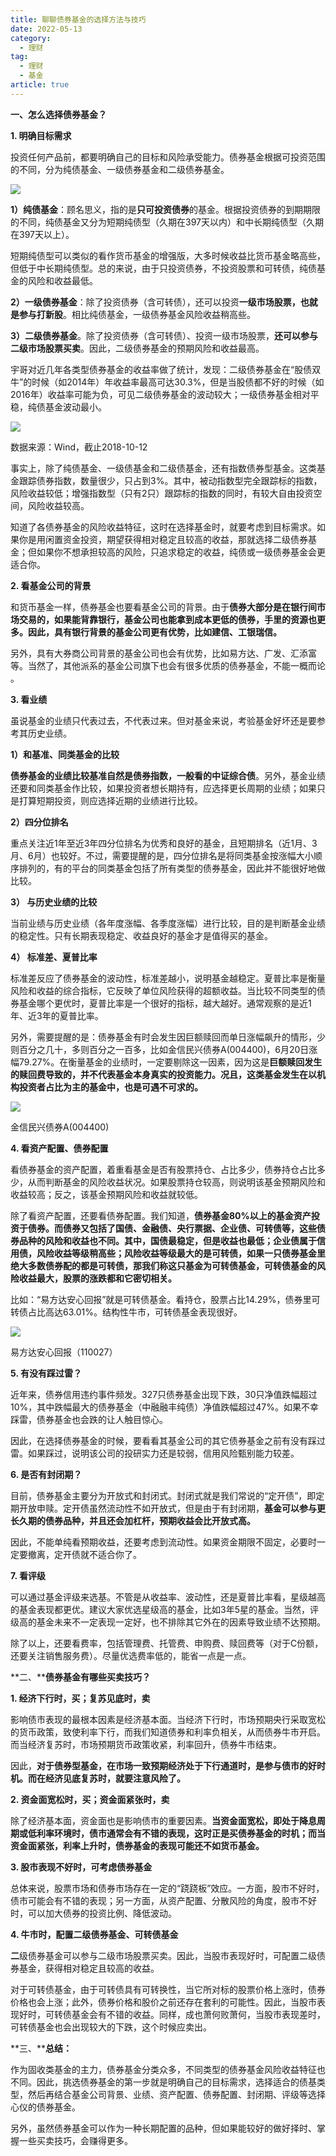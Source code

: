 ```yaml
---
title: 聊聊债券基金的选择方法与技巧
date: 2022-05-13
category:
  - 理财
tag:
  - 理财
  - 基金
article: true
---
```


**一、怎么选择债券基金？**

**1\. 明确目标需求**

投资任何产品前，都要明确自己的目标和风险承受能力。债券基金根据可投资范围的不同，分为纯债基金、一级债券基金和二级债券基金。

![](./%E8%81%8A%E8%81%8A%E5%80%BA%E5%88%B8%E5%9F%BA%E9%87%91%E7%9A%84%E9%80%89%E6%8B%A9%E6%96%B9%E6%B3%95%E4%B8%8E%E6%8A%80%E5%B7%A7.assets/get.jpeg)

**1）纯债基金**：顾名思义，指的是**只可投资债券**的基金。根据投资债券的到期期限的不同，纯债基金又分为短期纯债型（久期在397天以内）和中长期纯债型（久期在397天以上）。

短期纯债型可以类似的看作货币基金的增强版，大多时候收益比货币基金略高些，但低于中长期纯债型。总的来说，由于只投资债券，不投资股票和可转债，纯债基金的风险和收益最低。

**2）一级债券基金**：除了投资债券（含可转债），还可以投资**一级市场股票，也就是参与打新股**。相比纯债基金，一级债券基金风险收益稍高些。

**3）二级债券基金**。除了投资债券（含可转债）、投资一级市场股票，**还可以参与二级市场股票买卖**。因此，二级债券基金的预期风险和收益最高。

宇哥对近几年各类型债券基金的收益率做了统计，发现：二级债券基金在“股债双牛”的时候（如2014年）年收益率最高可达30.3%，但是当股债都不好的时候（如2016年）收益率可能为负，可见二级债券基金的波动较大；一级债券基金相对平稳，纯债基金波动最小。

![](./%E8%81%8A%E8%81%8A%E5%80%BA%E5%88%B8%E5%9F%BA%E9%87%91%E7%9A%84%E9%80%89%E6%8B%A9%E6%96%B9%E6%B3%95%E4%B8%8E%E6%8A%80%E5%B7%A7.assets/get-16462728070971.png)

数据来源：Wind，截止2018-10-12

事实上，除了纯债基金、一级债基金和二级债基金，还有指数债券型基金。这类基金跟踪债券指数，数量很少，只占到3%。其中，被动指数型完全跟踪标的指数，风险收益较低；增强指数型（只有2只）跟踪标的指数的同时，有较大自由投资空间，风险收益较高。

知道了各债券基金的风险收益特征，这时在选择基金时，就要考虑到目标需求。如果你是用闲置资金投资，期望获得相对稳定且较高的收益，那就选择二级债券基金；但如果你不想承担较高的风险，只追求稳定的收益，纯债或一级债券基金会更适合你。

**2\. 看基金公司的背景**

和货币基金一样，债券基金也要看基金公司的背景。由于**债券大部分是在银行间市场交易的，如果能背靠银行，基金公司也能拿到成本更低的债券，手里的资源也更多。因此，具有银行背景的基金公司更有优势，比如建信、工银瑞信。**

另外，具有大券商公司背景的基金公司也会有优势，比如易方达、广发、汇添富等。当然了，其他派系的基金公司旗下也会有很多优质的债券基金，不能一概而论 。

**3\. 看业绩**

虽说基金的业绩只代表过去，不代表过来。但对基金来说，考验基金好坏还是要参考其历史业绩。

**1）和基准、同类基金的比较**

**债券基金的业绩比较基准自然是债券指数，一般看的中证综合债**。另外，基金业绩还要和同类基金作比较，如果投资者想长期持有，应选择更长周期的业绩；如果只是打算短期投资，则应选择近期的业绩进行比较。

**2）四分位排名**

重点关注近1年至近3年四分位排名为优秀和良好的基金，且短期排名（近1月、3月、6月）也较好。不过，需要提醒的是，四分位排名是将同类基金按涨幅大小顺序排列的，有的平台的同类基金包括了所有类型的债券基金，因此并不能很好地做比较。

**3） 与历史业绩的比较**

当前业绩与历史业绩（各年度涨幅、各季度涨幅）进行比较，目的是判断基金业绩的稳定性。只有长期表现稳定、收益良好的基金才是值得买的基金。

**4） 标准差、夏普比率**

标准差反应了债券基金的波动性，标准差越小，说明基金越稳定。夏普比率是衡量风险和收益的综合指标，它反映了单位风险获得的超额收益。当比较不同类型的债券基金哪个更优时，夏普比率是一个很好的指标，越大越好。通常观察的是近1年、近3年的夏普比率。

另外，需要提醒的是：债券基金有时会发生因巨额赎回而单日涨幅飙升的情形，少则百分之几十，多则百分之一百多，比如金信民兴债券A(004400)，6月20日涨幅79.27%。在衡量基金的业绩时，一定要剔除这一因素，因为这是**巨额赎回发生的赎回费导致的，并不代表基金本身真实的投资能力。况且，这类基金发生在以机构投资者占比为主的基金中，也是可遇不可求的。**

![](./%E8%81%8A%E8%81%8A%E5%80%BA%E5%88%B8%E5%9F%BA%E9%87%91%E7%9A%84%E9%80%89%E6%8B%A9%E6%96%B9%E6%B3%95%E4%B8%8E%E6%8A%80%E5%B7%A7.assets/get-16462728070972.jpeg)

金信民兴债券A(004400)

**4\. 看资产配置、债券配置**

看债券基金的资产配置，着重看基金是否有股票持仓、占比多少，债券持仓占比多少，从而判断基金的风险收益状况。如果股票持仓较高，则说明该基金预期风险和收益较高；反之，该基金预期风险和收益就较低。

除了看资产配置，还要看债券配置。我们知道，**债券基金80%以上的基金资产投资于债券。而债券又包括了国债、金融债、央行票据、企业债、可转债等，这些债券品种的风险和收益也不同。其中，国债最稳定，但是收益也最低；企业债属于信用债，风险收益等级稍高些；风险收益等级最大的是可转债，如果一只债券基金里绝大多数债券配的都是可转债，那我们称这只基金为可转债基金，可转债基金的风险收益最大，股票的涨跌都和它密切相关。**

比如：“易方达安心回报”就是可转债基金。看持仓，股票占比14.29%，债券里可转债占比高达63.01%。结构性牛市，可转债基金表现很好。

![](./%E8%81%8A%E8%81%8A%E5%80%BA%E5%88%B8%E5%9F%BA%E9%87%91%E7%9A%84%E9%80%89%E6%8B%A9%E6%96%B9%E6%B3%95%E4%B8%8E%E6%8A%80%E5%B7%A7.assets/get-16462728070983.png)

易方达安心回报（110027）

**5\. 有没有踩过雷？**

近年来，债券信用违约事件频发。327只债券基金出现下跌，30只净值跌幅超过10%，其中跌幅最大的债券基金（中融融丰纯债）净值跌幅超过47%。如果不幸踩雷，债券基金也会跌的让人触目惊心。

因此，在选择债券基金的时候，要看看其基金公司的其它债券基金之前有没有踩过雷。如果踩过，说明该公司的投研实力还是较弱，信用风险甄别能力较差。

**6\. 是否有封闭期？**

目前，债券基金主要分为开放式和封闭式。封闭式就是我们常说的“定开债”，即定期开放申赎。定开债虽然流动性不如开放式，但是由于有封闭期，**基金可以参与更长久期的债券品种，并且还会加杠杆，预期收益会比开放式高。**

因此，不能单纯看预期收益，还要考虑到流动性。如果资金期限不固定，必要时一定要撤离，定开债就不适合你了。

**7\. 看评级**

可以通过基金评级来选基。不管是从收益率、波动性，还是夏普比率看，星级越高的基金表现都更优。建议大家优选星级高的基金，比如3年5星的基金。当然，评级高的基金未来不一定表现一定好，也不排除其它外在的因素导致业绩不达预期。

除了以上，还要看费率，包括管理费、托管费、申购费、赎回费等（对于C份额，还要关注销售服务费）。尽量优选费率低的，能省一点是一点。

**二、****债券基金有哪些买卖技巧？**

**1\. 经济下行时，买；复苏见底时，卖**

影响债市表现的最根本因素是经济基本面。当经济下行时，市场预期央行采取宽松的货币政策，致使利率下行，而我们知道债券和利率负相关，从而债券牛市开启。而当经济复苏时，市场预期货币政策收紧，利率回升，债券牛市结束。

因此，**对于债券型基金，在市场一致预期经济处于下行通道时，是参与债市的好时机。而在经济见底复苏时，就要注意风险了。**

**2\. 资金面宽松时，买；资金面紧张时，卖**

除了经济基本面，资金面也是影响债市的重要因素。**当资金面宽松，即处于降息周期或低利率环境时，债市通常会有不错的表现，这时正是买债券基金的时机；而当资金面紧张，利率上升时，债券基金的表现可能还不如货币基金。**

**3\. 股市表现不好时，可考虑债券基金**

总体来说，股票市场和债券市场存在一定的“跷跷板”效应。一方面，股市不好时，债市可能会有不错的表现；另一方面，从资产配置、分散风险的角度，股市不好时，可以加大债券的投资比例、降低波动。

**4\. 牛市时，配置二级债券基金、可转债基金**

**二**级债券基金可以参与二级市场股票买卖。因此，当股市表现好时，可配置二级债券基金，获得相对稳定且较高的收益。

对于可转债基金，由于可转债具有可转换性，当它所对标的股票价格上涨时，债券价格也会上涨；此外，债券价格和股价之前还存在套利的可能性。因此，当股市表现好时，可转债基金会有不错的收益。同样，成也萧何败萧何，当股市表现差时，可转债基金也会出现较大的下跌，这个时候应卖出。

**三、****总结：**

作为固收类基金的主力，债券基金分类众多，不同类型的债券基金风险收益特征也不同。因此，挑选债券基金的第一步就是明确自己的目标需求，选择适合的债基类型，然后再结合基金公司背景、业绩、资产配置、债券配置、封闭期、评级等选择心仪的债券基金。

另外，虽然债券基金可以作为一种长期配置的品种，但如果能较好的做好择时、掌握一些买卖技巧，会赚得更多。